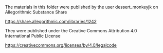 
The materials in this folder were published by the user dessert_monkeyjk on Allegorithmic Substance Share

https://share.allegorithmic.com/libraries/1242


They were published under the Creative Commons Attribution 4.0 International Public License

https://creativecommons.org/licenses/by/4.0/legalcode
